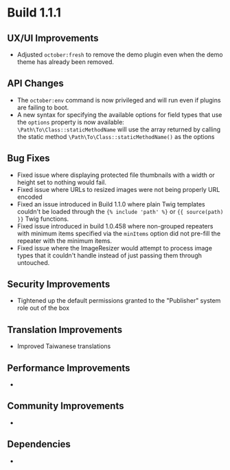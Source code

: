 # Build 1.1.1

## UX/UI Improvements
- Adjusted `october:fresh` to remove the demo plugin even when the demo theme has already been removed.

## API Changes
- The `october:env` command is now privileged and will run even if plugins are failing to boot.
- A new syntax for specifying the available options for field types that use the `options` property is now available: `\Path\To\Class::staticMethodName` will use the array returned by calling the static method `\Path\To\Class::staticMethodName()` as the options

## Bug Fixes
- Fixed issue where displaying protected file thumbnails with a width or height set to nothing would fail.
- Fixed issue where URLs to resized images were not being properly URL encoded
- Fixed an issue introduced in Build 1.1.0 where plain Twig templates couldn't be loaded through the `{% include 'path' %}` or `{{ source(path) }}` Twig functions.
- Fixed issue introduced in build 1.0.458 where non-grouped repeaters with minimum items specified via the `minItems` option did not pre-fill the repeater with the minimum items.
- Fixed issue where the ImageResizer would attempt to process image types that it couldn't handle instead of just passing them through untouched.

## Security Improvements
- Tightened up the default permissions granted to the "Publisher" system role out of the box

## Translation Improvements
- Improved Taiwanese translations

## Performance Improvements
-

## Community Improvements
-

## Dependencies
-
